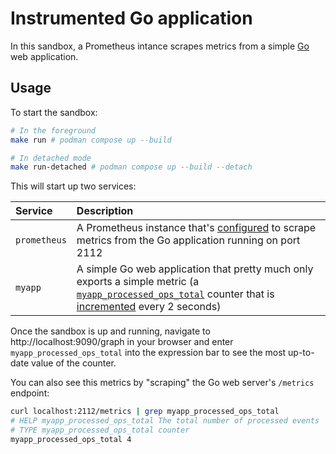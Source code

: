 # Instrumented Go application

In this sandbox, a Prometheus intance scrapes metrics from a simple [Go](https://golang.org) web application.

## Usage

To start the sandbox:

```bash
# In the foreground
make run # podman compose up --build

# In detached mode
make run-detached # podman compose up --build --detach
```

This will start up two services:

Service | Description
:-------|:-----------
`prometheus` | A Prometheus instance that's [configured](./prometheus/prometheus.yml) to scrape metrics from the Go application running on port 2112
`myapp` | A simple Go web application that pretty much only exports a simple metric (a [`myapp_processed_ops_total`](./myapp/main.go#L20-L24) counter that is [incremented](./myapp/main.go#L27-L34) every 2 seconds)

Once the sandbox is up and running, navigate to http://localhost:9090/graph in your browser and enter `myapp_processed_ops_total` into the expression bar to see the most up-to-date value of the counter.

You can also see this metrics by "scraping" the Go web server's `/metrics` endpoint:

```bash
curl localhost:2112/metrics | grep myapp_processed_ops_total
# HELP myapp_processed_ops_total The total number of processed events
# TYPE myapp_processed_ops_total counter
myapp_processed_ops_total 4
```